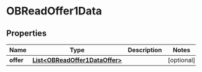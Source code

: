 
# OBReadOffer1Data

## Properties
Name | Type | Description | Notes
------------ | ------------- | ------------- | -------------
**offer** | [**List&lt;OBReadOffer1DataOffer&gt;**](OBReadOffer1DataOffer.md) |  |  [optional]



